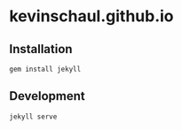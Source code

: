 # kevinschaul.github.io

## Installation

    gem install jekyll

## Development

    jekyll serve

